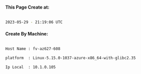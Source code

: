 
   
#### This Page Create at:

```bash

2023-05-29 - 21:19:06 UTC

```

#### Create By Machine:

```bash

Host Name : fv-az627-608

platform  : Linux-5.15.0-1037-azure-x86_64-with-glibc2.35

Ip Local  : 10.1.0.105

```

